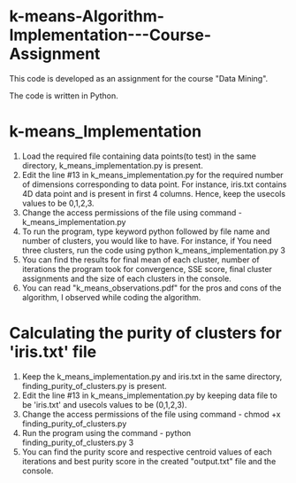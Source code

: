 # k-means-Algorithm-Implementation---Course-Assignment
This code is developed as an assignment for the course "Data Mining".

The code is written in Python.

# k-means_Implementation
1. Load the required file containing data points(to test) in the same directory, k_means_implementation.py is present.
2. Edit the line #13 in k_means_implementation.py for the required number of dimensions corresponding to data point. For instance, iris.txt contains 4D data point and is present in first 4 columns. Hence, keep the usecols values to be 0,1,2,3.
3. Change the access permissions of the file using command - k_means_implementation.py
4. To run the program, type keyword python followed by file name and number of clusters, you would like to have. For instance, if You need three clusters, run the code using python k_means_implementation.py 3
5. You can find the results for final mean of each cluster, number of iterations the program took for convergence, SSE score, final cluster assignments and the size of each clusters in the console.
6. You can read "k_means_observations.pdf" for the pros and cons of the algorithm, I observed while coding the algorithm.

# Calculating the purity of clusters for 'iris.txt' file
1. Keep the k_means_implementation.py and iris.txt in the same directory, finding_purity_of_clusters.py is present.
2. Edit the line #13 in k_means_implementation.py by keeping data file to be 'iris.txt' and usecols values to be (0,1,2,3).
3. Change the access permissions of the file using command - chmod +x finding_purity_of_clusters.py
4. Run the program using the command - python finding_purity_of_clusters.py 3
5. You can find the purity score and respective centroid values of each iterations and best purity score in the created "output.txt" file and the console.

